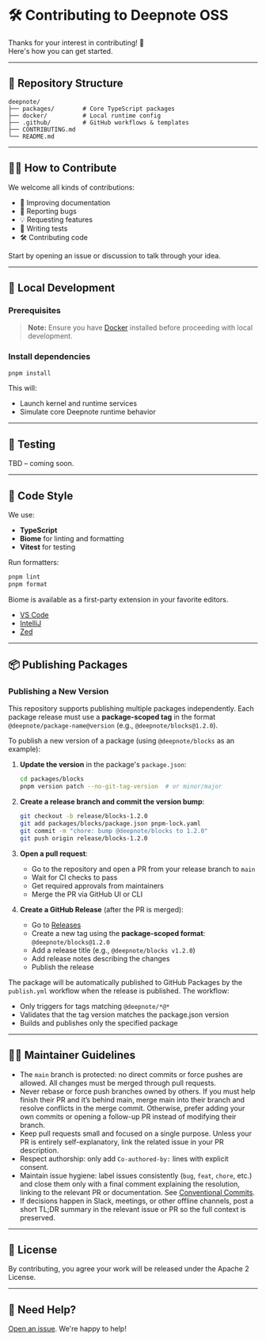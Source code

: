 # 🛠️ Contributing to Deepnote OSS

Thanks for your interest in contributing! 🎉  
Here's how you can get started.

---

## 📂 Repository Structure

```text
deepnote/
├── packages/        # Core TypeScript packages
├── docker/          # Local runtime config
├── .github/         # GitHub workflows & templates
├── CONTRIBUTING.md
└── README.md
```

---

## 🧑‍💻 How to Contribute

We welcome all kinds of contributions:

- 📝 Improving documentation
- 💬 Reporting bugs
- 💡 Requesting features
- 🧪 Writing tests
- 🛠️ Contributing code

Start by opening an issue or discussion to talk through your idea.

---

## 🚀 Local Development

### Prerequisites

> **Note:** Ensure you have [Docker](https://www.docker.com/get-started) installed before proceeding with local development.

### Install dependencies

```bash
pnpm install
```

This will:

- Launch kernel and runtime services
- Simulate core Deepnote runtime behavior

---

## 🧪 Testing

TBD – coming soon.

---

## 🧼 Code Style

We use:

- **TypeScript**
- **Biome** for linting and formatting
- **Vitest** for testing

Run formatters:

```bash
pnpm lint
pnpm format
```

Biome is available as a first-party extension in your favorite editors.

- [VS Code](https://biomejs.dev/guides/editors/first-party-extensions/#vs-code)
- [IntelliJ](https://biomejs.dev/guides/editors/first-party-extensions/#intellij)
- [Zed](https://biomejs.dev/guides/editors/first-party-extensions/#zed)

---

## 📦 Publishing Packages

### Publishing a New Version

This repository supports publishing multiple packages independently. Each package release must use a **package-scoped tag** in the format `@deepnote/package-name@version` (e.g., `@deepnote/blocks@1.2.0`).

To publish a new version of a package (using `@deepnote/blocks` as an example):

1. **Update the version** in the package's `package.json`:

   ```bash
   cd packages/blocks
   pnpm version patch --no-git-tag-version  # or minor/major
   ```

2. **Create a release branch and commit the version bump**:

   ```bash
   git checkout -b release/blocks-1.2.0
   git add packages/blocks/package.json pnpm-lock.yaml
   git commit -m "chore: bump @deepnote/blocks to 1.2.0"
   git push origin release/blocks-1.2.0
   ```

3. **Open a pull request**:
   - Go to the repository and open a PR from your release branch to `main`
   - Wait for CI checks to pass
   - Get required approvals from maintainers
   - Merge the PR via GitHub UI or CLI

4. **Create a GitHub Release** (after the PR is merged):
   - Go to [Releases](https://github.com/deepnote/deepnote/releases/new)
   - Create a new tag using the **package-scoped format**: `@deepnote/blocks@1.2.0`
   - Add a release title (e.g., `@deepnote/blocks v1.2.0`)
   - Add release notes describing the changes
   - Publish the release

The package will be automatically published to GitHub Packages by the `publish.yml` workflow when the release is published. The workflow:

- Only triggers for tags matching `@deepnote/*@*`
- Validates that the tag version matches the package.json version
- Builds and publishes only the specified package

---

## 🧑‍🔧 Maintainer Guidelines

- The `main` branch is protected: no direct commits or force pushes are allowed. All changes must be merged through pull requests.
- Never rebase or force push branches owned by others. If you must help finish their PR and it’s behind main, merge main into their branch and resolve conflicts in the merge commit. Otherwise, prefer adding your own commits or opening a follow-up PR instead of modifying their branch.
- Keep pull requests small and focused on a single purpose. Unless your PR is entirely self-explanatory, link the related issue in your PR description.
- Respect authorship: only add `Co-authored-by:` lines with explicit consent.
- Maintain issue hygiene: label issues consistently (`bug`, `feat`, `chore`, etc.) and close them only with a final comment explaining the resolution, linking to the relevant PR or documentation. See [Conventional Commits](https://www.conventionalcommits.org/en/v1.0.0/#summary).
- If decisions happen in Slack, meetings, or other offline channels, post a short TL;DR summary in the relevant issue or PR so the full context is preserved.

---

## 📄 License

By contributing, you agree your work will be released under the Apache 2 License.

---

## 🙌 Need Help?

[Open an issue](https://github.com/deepnote/deepnote/issues/new). We're happy to help!
